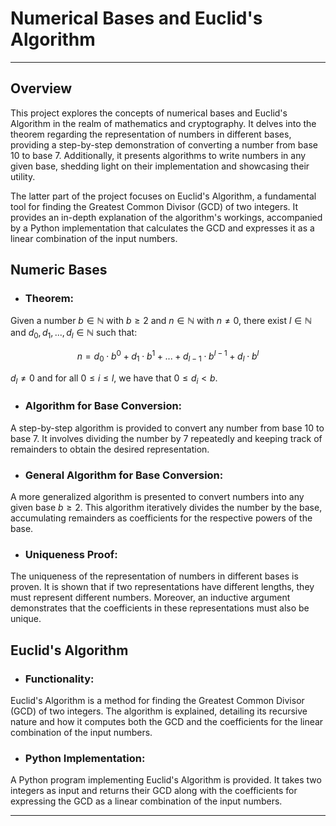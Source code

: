 # Numerical Bases and Euclid's Algorithm

---

## Overview

This project explores the concepts of numerical bases and Euclid's Algorithm in the realm of mathematics and cryptography. It delves into the theorem regarding the representation of numbers in different bases, providing a step-by-step demonstration of converting a number from base 10 to base 7. Additionally, it presents algorithms to write numbers in any given base, shedding light on their implementation and showcasing their utility.

The latter part of the project focuses on Euclid's Algorithm, a fundamental tool for finding the Greatest Common Divisor (GCD) of two integers. It provides an in-depth explanation of the algorithm's workings, accompanied by a Python implementation that calculates the GCD and expresses it as a linear combination of the input numbers.

## Numeric Bases

- ### Theorem:

Given a number $b \in \mathbb{N}$ with $b \geq 2$ and $n \in \mathbb{N}$ with $n \neq 0$, there exist $l \in \mathbb{N}$ and $d_0, d_1, ..., d_l \in \mathbb{N}$ such that:

$$n=d_{0} \cdot b^0 +d_{1} \cdot b^1 +...+ d_{l−1} \cdot b^{l−1} + d_{l} \cdot b^l$$

$d_l \neq 0$ and for all $0 \leq i \leq l$, we have that $0 \leq d_i < b$.

- ### Algorithm for Base Conversion:

A step-by-step algorithm is provided to convert any number from base 10 to base 7. It involves dividing the number by 7 repeatedly and keeping track of remainders to obtain the desired representation.

- ### General Algorithm for Base Conversion:

A more generalized algorithm is presented to convert numbers into any given base $b \geq 2$. This algorithm iteratively divides the number by the base, accumulating remainders as coefficients for the respective powers of the base.

- ### Uniqueness Proof:

The uniqueness of the representation of numbers in different bases is proven. It is shown that if two representations have different lengths, they must represent different numbers. Moreover, an inductive argument demonstrates that the coefficients in these representations must also be unique.

## Euclid's Algorithm

- ### Functionality:

Euclid's Algorithm is a method for finding the Greatest Common Divisor (GCD) of two integers. The algorithm is explained, detailing its recursive nature and how it computes both the GCD and the coefficients for the linear combination of the input numbers.

- ### Python Implementation:

A Python program implementing Euclid's Algorithm is provided. It takes two integers as input and returns their GCD along with the coefficients for expressing the GCD as a linear combination of the input numbers.

---


